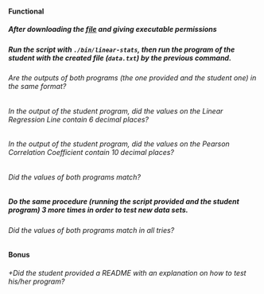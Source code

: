 #### Functional

##### After downloading the [file](https://assets.01-edu.org/stats-projects/stat-bin-dockerized.zip) and giving executable permissions
##### Run the script with `./bin/linear-stats`, then run the program of the student with the created file (`data.txt`) by the previous command.

###### Are the outputs of both programs (the one provided and the student one) in the same format?

###### In the output of the student program, did the values on the Linear Regression Line contain 6 decimal places?

###### In the output of the student program, did the values on the Pearson Correlation Coefficient contain 10 decimal places?

###### Did the values of both programs match?

##### Do the same procedure (running the script provided and the student program) 3 more times in order to test new data sets.

###### Did the values of both programs match in all tries?

#### Bonus

###### +Did the student provided a README with an explanation on how to test his/her program?
